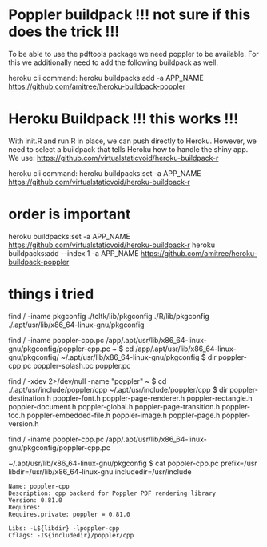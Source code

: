 # Poppler buildpack !!! not sure if this does the trick !!!
To be able to use the pdftools package we need poppler to be available.
For this we additionally need to add the following buildpack as well.

heroku cli command:
heroku buildpacks:add -a APP_NAME https://github.com/amitree/heroku-buildpack-poppler

# Heroku Buildpack !!! this works !!!
With init.R and run.R in place, we can push directly to Heroku.
However, we need to select a buildpack that tells Heroku how to handle the shiny app.
We use: https://github.com/virtualstaticvoid/heroku-buildpack-r

heroku cli command:
heroku buildpacks:set -a APP_NAME https://github.com/virtualstaticvoid/heroku-buildpack-r

# order is important
heroku buildpacks:set -a APP_NAME https://github.com/virtualstaticvoid/heroku-buildpack-r
heroku buildpacks:add --index 1 -a APP_NAME https://github.com/amitree/heroku-buildpack-poppler


# things i tried
find / -iname pkgconfig
	./tcltk/lib/pkgconfig
	./R/lib/pkgconfig
	./.apt/usr/lib/x86_64-linux-gnu/pkgconfig

find / -iname poppler-cpp.pc
	/app/.apt/usr/lib/x86_64-linux-gnu/pkgconfig/poppler-cpp.pc	
		~ $ cd /app/.apt/usr/lib/x86_64-linux-gnu/pkgconfig/
			~/.apt/usr/lib/x86_64-linux-gnu/pkgconfig $ dir
				poppler-cpp.pc  poppler-splash.pc  poppler.pc

find / -xdev 2>/dev/null -name "poppler"
	~ $ cd ./.apt/usr/include/poppler/cpp
		~/.apt/usr/include/poppler/cpp $ dir
			poppler-destination.h    poppler-font.h    poppler-page-renderer.h    poppler-rectangle.h
			poppler-document.h       poppler-global.h  poppler-page-transition.h  poppler-toc.h
			poppler-embedded-file.h  poppler-image.h   poppler-page.h             poppler-version.h

find / -iname poppler-cpp.pc
	/app/.apt/usr/lib/x86_64-linux-gnu/pkgconfig/poppler-cpp.pc
	
~/.apt/usr/lib/x86_64-linux-gnu/pkgconfig $ cat poppler-cpp.pc
	prefix=/usr
	libdir=/usr/lib/x86_64-linux-gnu
	includedir=/usr/include

	Name: poppler-cpp
	Description: cpp backend for Poppler PDF rendering library
	Version: 0.81.0
	Requires:
	Requires.private: poppler = 0.81.0

	Libs: -L${libdir} -lpoppler-cpp
	Cflags: -I${includedir}/poppler/cpp
	





